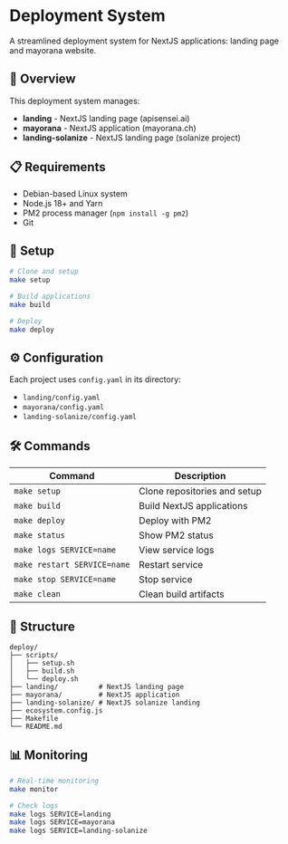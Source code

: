 # Deployment System

A streamlined deployment system for NextJS applications: landing page and mayorana website.

## 🚀 Overview

This deployment system manages:

- **landing** - NextJS landing page (apisensei.ai)
- **mayorana** - NextJS application (mayorana.ch)
- **landing-solanize** - NextJS landing page (solanize project)

## 📋 Requirements

- Debian-based Linux system
- Node.js 18+ and Yarn
- PM2 process manager (`npm install -g pm2`)
- Git

## 🔧 Setup

```bash
# Clone and setup
make setup

# Build applications
make build

# Deploy
make deploy
```

## ⚙️ Configuration

Each project uses `config.yaml` in its directory:
- `landing/config.yaml`
- `mayorana/config.yaml`
- `landing-solanize/config.yaml`

## 🛠️ Commands

| Command | Description |
|---------|-------------|
| `make setup` | Clone repositories and setup |
| `make build` | Build NextJS applications |
| `make deploy` | Deploy with PM2 |
| `make status` | Show PM2 status |
| `make logs SERVICE=name` | View service logs |
| `make restart SERVICE=name` | Restart service |
| `make stop SERVICE=name` | Stop service |
| `make clean` | Clean build artifacts |

## 📁 Structure

```
deploy/
├── scripts/
│   ├── setup.sh
│   ├── build.sh
│   └── deploy.sh
├── landing/          # NextJS landing page
├── mayorana/         # NextJS application
├── landing-solanize/ # NextJS solanize landing
├── ecosystem.config.js
├── Makefile
└── README.md
```

## 📊 Monitoring

```bash
# Real-time monitoring
make monitor

# Check logs
make logs SERVICE=landing
make logs SERVICE=mayorana
make logs SERVICE=landing-solanize
```
